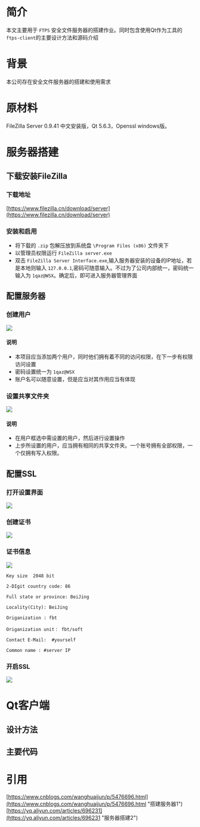 # 简介

本文主要用于 `FTPS` 安全文件服务器的搭建作业。同时包含使用Qt作为工具的 `ftps-client`的主要设计方法和源码介绍

# 背景

本公司存在安全文件服务器的搭建和使用需求

# 原材料

FileZilla Server 0.9.41 中文安装版，Qt 5.6.3，Openssl windows版。

# 服务器搭建

## 下载安装FileZilla
### 下载地址
[https://www.filezilla.cn/download/server](https://www.filezilla.cn/download/server)

### 安装和启用

* 将下载的 `.zip` 包解压放到系统盘 `\Program Files (x86)` 文件夹下
* 以管理员权限运行 `FileZilla server.exe`
* 双击 `FileZilla Server Interface.exe`,输入服务器安装的设备的IP地址，若是本地则输入 `127.0.0.1`,密码可随意输入。不过为了公司内部统一，密码统一输入为 `1qaz@WSX`。确定后，即可进入服务器管理界面

## 配置服务器

### 创建用户
![](createuser.png)
#### 说明

* 本项目应当添加两个用户，同时他们拥有着不同的访问权限，在下一步有权限访问设置
* 密码设置统一为 `1qaz@WSX`
* 账户名可以随意设置，但是应当对其作用应当有体现

### 设置共享文件夹

![](setpassword.png)

#### 说明

* 在用户框选中需设置的用户，然后进行设置操作
* 上步所设置的用户，应当拥有相同的共享文件夹。一个账号拥有全部权限，一个仅拥有写入权限。

## 配置SSL

### 打开设置界面
![](set.png)

### 创建证书

![](ssl.png)

### 证书信息

![](createssl.png)

```
Key size  2048 bit

2-DIgit country code: 86

Full state or province: BeiJing

Locality(City): BeiJing

Origanization : fbt

Origanization unit： fbt/soft

Contact E-Mail:  #yourself

Common name : #server IP

```

### 开启SSL


![](startssl.png)



# Qt客户端

## 设计方法

## 主要代码











# 引用

[https://www.cnblogs.com/wanghuaijun/p/5476696.html](https://www.cnblogs.com/wanghuaijun/p/5476696.html "搭建服务器1")
[https://yq.aliyun.com/articles/696231](https://yq.aliyun.com/articles/696231 "服务器搭建2")


